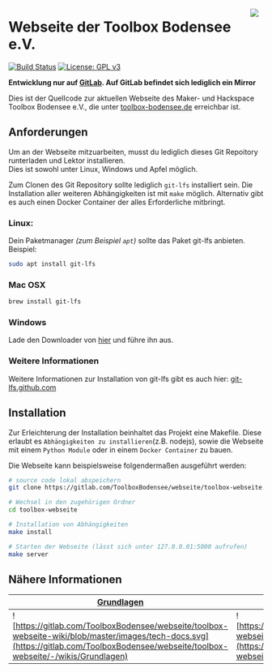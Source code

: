 <a href="https://toolbox-bodensee.de"><img src="https://assets.gitlab-static.net/uploads/-/system/group/avatar/6246985/9744766.png" align="right" hspace="10" vspace="6"></a>

Webseite der Toolbox Bodensee e.V.
====================================

[![Build Status](https://gitlab.com/ToolboxBodensee/webseite/toolbox-webseite/badges/master/pipeline.svg)](https://gitlab.com/ToolboxBodensee/webseite/toolbox-webseite/pipelines)
[![License: GPL v3](https://img.shields.io/badge/License-GPLv3-blue.svg)](https://www.gnu.org/licenses/gpl-3.0)

**Entwicklung nur auf [GitLab](https://gitlab.com/ToolboxBodensee/webseite/toolbox-webseite). Auf GitLab befindet sich lediglich ein Mirror**

Dies ist der Quellcode zur aktuellen Webseite des Maker- und Hackspace Toolbox Bodensee e.V., die unter [toolbox-bodensee.de](https://toolbox-bodensee.de/) erreichbar ist.


Anforderungen
---------------------------------
Um an der Webseite mitzuarbeiten, musst du lediglich dieses Git Repoitory runterladen und Lektor installieren.<br/>
Dies ist sowohl unter Linux, Windows und Apfel möglich.

Zum Clonen des Git Repository sollte lediglich ``git-lfs`` installiert sein. Die Installation aller weiteren Abhängigkeiten ist mit ``make`` möglich. Alternativ gibt es auch einen Docker Container der alles Erforderliche mitbringt.

### Linux:
Dein Paketmanager *(zum Beispiel ``apt``)* sollte das Paket git-lfs anbieten. Beispiel:
```bash
sudo apt install git-lfs
```

### Mac OSX
```bash
brew install git-lfs
```

### Windows
Lade den Downloader von [hier](https://github.com/git-lfs/git-lfs/releases) und führe ihn aus.

### Weitere Informationen
Weitere Informationen zur Installation von git-lfs gibt es auch hier: [git-lfs.github.com](https://git-lfs.github.com/)


Installation
---------------------------------

Zur Erleichterung der Installation beinhaltet das Projekt eine Makefile. Diese erlaubt es ``Abhängigkeiten zu installieren``(z.B. nodejs), sowie die Webseite mit einem ``Python Module`` oder in einem ``Docker Container`` zu bauen.

Die Webseite kann beispielsweise folgendermaßen ausgeführt werden:
```bash
# source code lokal abspeichern
git clone https://gitlab.com/ToolboxBodensee/webseite/toolbox-webseite.git toolbox-webseite

# Wechsel in den zugehörigen Ordner
cd toolbox-webseite

# Installation von Abhängigkeiten
make install

# Starten der Webseite (lässt sich unter 127.0.0.01:5000 aufrufen)
make server
```


Nähere Informationen
---------------------------------
| **[Grundlagen](https://gitlab.com/ToolboxBodensee/webseite/toolbox-webseite/-/wikis/Grundlagen)**     | **[Installation](https://gitlab.com/ToolboxBodensee/webseite/toolbox-webseite/-/wikis/Installation)**     | **[Beitragen](https://gitlab.com/ToolboxBodensee/webseite/toolbox-webseite/-/wikis/Contribution)**           |
|-------------------------------------|-------------------------------|-----------------------------------|
| ![https://gitlab.com/ToolboxBodensee/webseite/toolbox-webseite-wiki/blob/master/images/tech-docs.svg](https://gitlab.com/ToolboxBodensee/webseite/toolbox-webseite/-/wikis/Grundlagen) | ![https://gitlab.com/ToolboxBodensee/webseite/toolbox-webseite-wiki/blob/master/images/install.svg](https://gitlab.com/ToolboxBodensee/webseite/toolbox-webseite/-/wikis/Installation) | ![https://gitlab.com/ToolboxBodensee/webseite/toolbox-webseite-wiki/blob/master/images/edit.svg](https://gitlab.com/ToolboxBodensee/webseite/toolbox-webseite/-/wikis/Contribution) |
